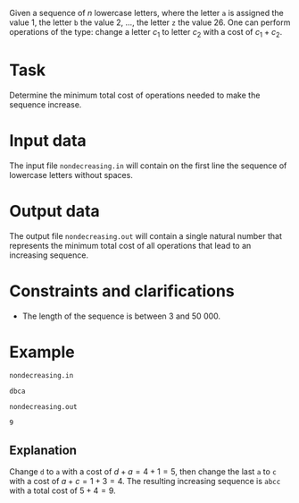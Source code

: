 Given a sequence of $n$ lowercase letters, where the letter `a` is assigned the value $1$, the letter `b` the value $2$, $\dots$, the letter `z` the value $26$. One can perform operations of the type: change a letter $c_1$ to letter $c_2$ with a cost of $c_1+c_2$.

# Task

Determine the minimum total cost of operations needed to make the sequence increase.

# Input data

The input file `nondecreasing.in` will contain on the first line the sequence of lowercase letters without spaces.

# Output data

The output file `nondecreasing.out` will contain a single natural number that represents the minimum total cost of all operations that lead to an increasing sequence.

# Constraints and clarifications

* The length of the sequence is between $3$ and $50\ 000$.

# Example

`nondecreasing.in`
```
dbca
```

`nondecreasing.out`
```
9
```

## Explanation

Change `d` to `a` with a cost of $d+a=4+1=5$, then change the last `a` to `c` with a cost of $a+c=1+3=4$. The resulting increasing sequence is `abcc` with a total cost of $5+4=9$.